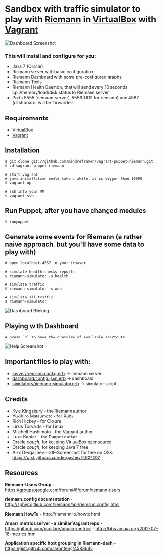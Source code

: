 # Sandbox with traffic simulator to play with [Riemann] in [VirtualBox] with [Vagrant]



![Dashboard Screenshot](https://raw.github.com/mindreframer/vagrant-puppet-riemann/master/pics/dashboard_screenshot.png)


### This will install and configure for you:

  - Java 7 (Oracle)
  - Riemann server with basic configuration
  - Riemann Dashboard with some pre-configured graphs
  - Riemann Tools
  - Riemann Health Daemon, that will send every 10 seconds cpu/memory/load/disk status to Riemann server
  - Ports 5555 (riemann-server), 5556(UDP for riemann) and 4567 (dashboard) will be forwarded



## Requirements
  - [VirtualBox]
  - [Vagrant]


## Installation

    $ git clone git://github.com/mindreframer/vagrant-puppet-riemann.git
    $ cd vagrant-puppet-riemann

    # start vagrant
    # java installation could take a while, it is bigger than 100MB
    $ vagrant up

    # ssh into your VM
    $ vagrant ssh


## Run Puppet, after you have changed modules

    $ runpuppet

## Generate some events for Riemann (a rather naive approach, but you'll have some data to play with)
    # open localhost:4567 in your browser

    # simulate health checks reports
    $ riemann-simulator -s health

    # simulate traffic
    $ riemann-simulator -s web

    # simulate all traffic
    $ riemann-simulator


![Dashboard Blinking](https://raw.github.com/mindreframer/vagrant-puppet-riemann/master/pics/dashboard_blinking.gif)



## Playing with Dashboard

    # press `?` to have the overview of available shortcuts

![Help Screenshot](https://raw.github.com/mindreframer/vagrant-puppet-riemann/master/pics/help_screenshot.png)



## Important files to play with:

  - [server/riemann.config.erb](https://github.com/mindreframer/vagrant-puppet-riemann/blob/master/puppet/modules/riemann/templates/server/riemann.config.erb) -> riemann server
  - [dashboard/config.json.erb](https://github.com/mindreframer/vagrant-puppet-riemann/blob/master/puppet/modules/riemann/templates/dashboard/config.json.erb) -> dashboard
  - [simulators/riemann-simulator.erb](https://github.com/mindreframer/vagrant-puppet-riemann/blob/master/puppet/modules/riemann/templates/simulators/riemann-simulator.erb) -> simulator script


## Credits

  - Kyle Kingsbury - the Riemann author
  - Yukihiro Matsumoto - for Ruby
  - Rich Hickey - for Clojure
  - Linus Torvalds - for Linux
  - Mitchell Hashimoto - the Vagrant author
  - Luke Kanies - the Puppet author
  - Oracle *cough*, for keeping VirtualBox opensource
  - Oracle *cough*, for keeping Java 7 free
  - Alex Dergachev - GIF-Screencast for free on OSX: https://gist.github.com/dergachev/4627207


[Vagrant]: http://vagrantup.com
[VirtualBox]: https://www.virtualbox.org/
[Riemann]: http://riemann.io



## Resources

  **Riemann-Users Group**
    - https://groups.google.com/forum/#!forum/riemann-users

  **riemann.config documentation**
    - http://aphyr.github.com/riemann/api/riemann.config.html

  **Riemann HowTo**
    - http://riemann.io/howto.html

  **Amara metrics server - a similar Vagrant repo**
    - https://github.com/pculture/amara-metrics
    - http://labs.amara.org/2012-07-16-metrics.html

  **Application specific host grouping in Riemann-dash**
    - https://gist.github.com/aaronfeng/4583640

